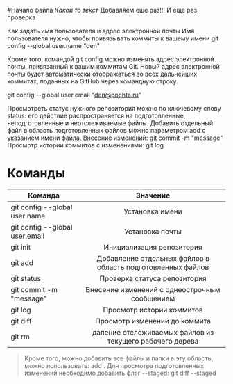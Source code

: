 #Начало файла
*Какой то текст*
Добавляем еше раз!!!
И еще раз
проверка

Как задать имя пользователя и адрес электронной почты
Имя пользователя нужно, чтобы привязывать коммиты к вашему имени
git config --global user.name "den"

Кроме того, командой git config можно изменять адрес электронной почты, привязанный к вашим коммитам Git. Новый адрес электронной почты будет автоматически отображаться во всех дальнейших коммитах, поданных на GitHub через командную строку.

git config --global user.email "den@pochta.ru"

Просмотреть статус нужного репозитория можно по ключевому слову status: его действие распространяется на подготовленные, неподготовленные и неотслеживаемые файлы.
Добавить отдельный файл в область подготовленных файлов можно параметром add с указанием имени файла. 
Внесение изменений:
git commit -m "message"  
Просмотр истории коммитов с изменениями:
git log

# Команды
| Команда     | Значение              
| ------------- |:------------------:| 
| git config --global user.name     | Установка имени   
| git config --global user.email     | Установка почты
| git init  | Инициализация репозитория   
| git add  | Добавление отдельных файлов в область подготовленных файлов
| git status  | Проверка статуса репозитория
| git commit -m "message"     | Внесение изменений с однеострочным сообщением
| git log | Просмотр истории коммитов   
| git diff | Просмотр изменений до коммита 
|git rm   | даление отслеживаемых файлов из текущего рабочего дерева
>  Кроме того, можно добавить все файлы и папки в эту область, можно использовать: add .
>Для просмотра подготовленных изменений необходимо добавить флаг --staged: git diff --staged